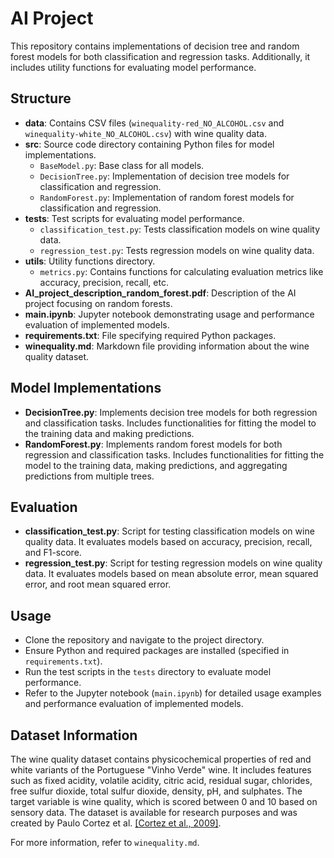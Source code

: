 # AI Project

This repository contains implementations of decision tree and random forest models for both classification and regression tasks. Additionally, it includes utility functions for evaluating model performance.

## Structure

- **data**: Contains CSV files (`winequality-red_NO_ALCOHOL.csv` and `winequality-white_NO_ALCOHOL.csv`) with wine quality data.
- **src**: Source code directory containing Python files for model implementations.
  - `BaseModel.py`: Base class for all models.
  - `DecisionTree.py`: Implementation of decision tree models for classification and regression.
  - `RandomForest.py`: Implementation of random forest models for classification and regression.
- **tests**: Test scripts for evaluating model performance.
  - `classification_test.py`: Tests classification models on wine quality data.
  - `regression_test.py`: Tests regression models on wine quality data.
- **utils**: Utility functions directory.
  - `metrics.py`: Contains functions for calculating evaluation metrics like accuracy, precision, recall, etc.
- **AI_project_description_random_forest.pdf**: Description of the AI project focusing on random forests.
- **main.ipynb**: Jupyter notebook demonstrating usage and performance evaluation of implemented models.
- **requirements.txt**: File specifying required Python packages.
- **winequality.md**: Markdown file providing information about the wine quality dataset.

## Model Implementations

- **DecisionTree.py**: Implements decision tree models for both regression and classification tasks. Includes functionalities for fitting the model to the training data and making predictions.
- **RandomForest.py**: Implements random forest models for both regression and classification tasks. Includes functionalities for fitting the model to the training data, making predictions, and aggregating predictions from multiple trees.

## Evaluation

- **classification_test.py**: Script for testing classification models on wine quality data. It evaluates models based on accuracy, precision, recall, and F1-score.
- **regression_test.py**: Script for testing regression models on wine quality data. It evaluates models based on mean absolute error, mean squared error, and root mean squared error.

## Usage

- Clone the repository and navigate to the project directory.
- Ensure Python and required packages are installed (specified in `requirements.txt`).
- Run the test scripts in the `tests` directory to evaluate model performance.
- Refer to the Jupyter notebook (`main.ipynb`) for detailed usage examples and performance evaluation of implemented models.

## Dataset Information

The wine quality dataset contains physicochemical properties of red and white variants of the Portuguese "Vinho Verde" wine. It includes features such as fixed acidity, volatile acidity, citric acid, residual sugar, chlorides, free sulfur dioxide, total sulfur dioxide, density, pH, and sulphates. The target variable is wine quality, which is scored between 0 and 10 based on sensory data. The dataset is available for research purposes and was created by Paulo Cortez et al. [\[Cortez et al., 2009\]](http://dx.doi.org/10.1016/j.dss.2009.05.016).

For more information, refer to `winequality.md`.

